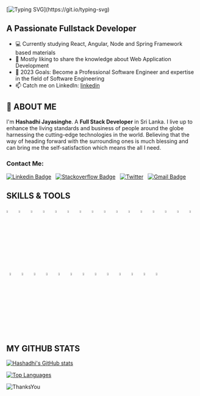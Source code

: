 [![Typing SVG](https://readme-typing-svg.herokuapp.com?size=30&color=F7BC4A&lines=Hi+there!%F0%9F%91%8B;I'm+Hashadhi...;Welcome+to+my+profile!)](https://git.io/typing-svg)
## A Passionate Fullstack Developer

- 💻 Currently studying React, Angular, Node and Spring Framework based materials
- 💬 Mostly liking to share the knowledge about Web Application Development
- 🥅 2023 Goals: Become a Professional Software Engineer and expertise in the field of Software Engineering
- 📫 Catch me on LinkedIn: [linkedin](www.linkedin.com/in/hashadhi-jayasinghe)

## 👦 ABOUT ME

I'm **Hashadhi Jayasinghe**. A **Full Stack Developer** in Sri Lanka. I live up to enhance the living standards and business of people around the globe harnessing the cutting-edge technologies in the world.
Believing that the way of heading forward with the surrounding ones is much blessing and can bring me the self-satisfaction which means the all I need.  

### Contact Me:

[![Linkedin Badge](https://img.shields.io/badge/-Hashadhi_Jayasinghe-blue?style=flat-square&logo=Linkedin&logoColor=white&link=https://www.linkedin.com/in/hashadhi-jayasinghe/)](https://www.linkedin.com/in/hashadhi-jayasinghe)
&nbsp;
[![Stackoverflow Badge](https://img.shields.io/badge/-Stackoverflow-4CA143?style=flat-square&logo=Stackoverflow&logoColor=white&link=https://stackoverflow.com/users/19268487/hashadhi-jayasinghe)](https://stackoverflow.com/users/19268487/hashadhi-jayasinghe)
&nbsp;
[![Twitter](https://img.shields.io/badge/-Twitter-blue?style=flat-square&logo=Twitter&logoColor=white)](https://twitter.com/MalshanDulanga)
&nbsp;
[![Gmail Badge](https://img.shields.io/badge/-hashadhij12@gmail.com-c14438?style=flat-square&logo=Gmail&logoColor=white&link=mailto:hashadhij12@gmail.com)](mailto:hashadhij12@gmail.com)

## SKILLS & TOOLS
<p>
<code><img width="4%" src="https://www.vectorlogo.zone/logos/java/java-icon.svg"></code>
&nbsp;
<code><img width="4%" src="https://www.vectorlogo.zone/logos/springio/springio-icon.svg"></code>
&nbsp;
<code><img width="4%" src="https://miro.medium.com/max/856/1*O68LbDvD5Dcsnez73M7v4Q.png"></code>
&nbsp;
<code><img width="4%" src="https://huongdanjava.com/wp-content/uploads/2018/01/spring-data.png"></code>
&nbsp;
<code><img width="4%" src="https://www.vectorlogo.zone/logos/apache_tomcat/apache_tomcat-icon.svg"></code>
&nbsp;
<code><img width="4%" src="https://upload.vectorlogo.zone/logos/javascript/images/239ec8a4-163e-4792-83b6-3f6d96911757.svg"></code>
&nbsp;
<code><img width="4%" src="https://www.vectorlogo.zone/logos/typescriptlang/typescriptlang-icon.svg"></code>
&nbsp;
<code><img width="4%" src="https://www.vectorlogo.zone/logos/nodejs/nodejs-icon.svg"></code>
&nbsp;
<code><img width="4%" src="https://www.vectorlogo.zone/logos/angular/angular-icon.svg"></code>
&nbsp;
<code><img width="4%" src="https://www.vectorlogo.zone/logos/reactjs/reactjs-icon.svg"></code>
&nbsp;
<code><img width="4%" src="https://www.vectorlogo.zone/logos/firebase/firebase-icon.svg"></code>
&nbsp;
<code><img width="4%" src="https://www.vectorlogo.zone/logos/w3_html5/w3_html5-icon.svg"></code>
&nbsp;
<code><img width="4%" src="https://www.vectorlogo.zone/logos/w3_css/w3_css-icon.svg"></code>
&nbsp;
<code><img width="4%" src="https://www.vectorlogo.zone/logos/figma/figma-icon.svg"></code>
&nbsp;
<code><img width="4%" src="https://www.vectorlogo.zone/logos/sass-lang/sass-lang-icon.svg"></code>
&nbsp;
<code><img width="4%" src="https://www.vectorlogo.zone/logos/js_webpack/js_webpack-icon.svg"></code>
&nbsp;
<code><img width="4%" src="https://www.vectorlogo.zone/logos/parceljs/parceljs-icon.svg"></code>
&nbsp;
<code><img width="4%" src="https://www.vectorlogo.zone/logos/jetbrains/jetbrains-icon.svg"></code>
&nbsp;
<code><img width="4%" src="https://www.vectorlogo.zone/logos/visualstudio_code/visualstudio_code-icon.svg"></code>
&nbsp;
<code><img width="4%" src="https://www.vectorlogo.zone/logos/hibernate/hibernate-icon.svg"></code>
&nbsp;
<code><img width="4%" src="https://www.vectorlogo.zone/logos/mysql/mysql-icon.svg"></code>
&nbsp;
<code><img width="4%" src="https://upload.wikimedia.org/wikipedia/commons/b/b5/DBeaver_logo.svg"></code>
&nbsp;
<code><img width="4%" src="https://www.vectorlogo.zone/logos/oracle/oracle-icon.svg"></code>
&nbsp;
<code><img width="4%" src="https://www.vectorlogo.zone/logos/redis/redis-icon.svg"></code>
&nbsp;
<code><img width="4%" src="https://www.vectorlogo.zone/logos/mongodb/mongodb-icon.svg"></code>
&nbsp;
<code><img width="4%" src="https://www.vectorlogo.zone/logos/docker/docker-tile.svg"></code>
&nbsp;
<code><img width="4%" src="https://www.vectorlogo.zone/logos/kubernetes/kubernetes-icon.svg"></code>
&nbsp;
<code><img width="4%" src="https://www.vectorlogo.zone/logos/amazon_aws/amazon_aws-icon.svg"></code>
&nbsp;
<code><img width="4%" src="https://www.vectorlogo.zone/logos/git-scm/git-scm-icon.svg"></code>
</p>



## MY GITHUB STATS

[![Hashadhi's GitHub stats](https://github-readme-stats.vercel.app/api?username=Hashadhi&show_icons=true&theme=blueberry&PAT_1)](https://github.com/anuraghazra/github-readme-stats)

[![Top Languages](https://github-readme-stats.vercel.app/api/top-langs/?username=Hashadhi&theme=blueberry&PAT_1)](https://github.com/anuraghazra/github-readme-stats)

![ThanksYou](https://img.shields.io/badge/Thank_You_For_Spending_a_Moment_Here,_Happy_Coding,_All_The_Very_Best-dodgerred.svg?style=for-the-badge)
&nbsp;


